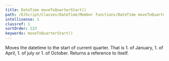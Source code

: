```yaml
---
title: DateTime moveToQuarterStart()
path: /EJScript/Classes/DateTime/Member functions/DateTime moveToQuarterStart()
intellisense: 1
classref: 1
sortOrder: 223
keywords: moveToQuarterStart()
---
```


Moves the datetime to the start of current quarter. That is 1. of January, 1. of April, 1. of july or 1. of October. Returns a reference to itself.


